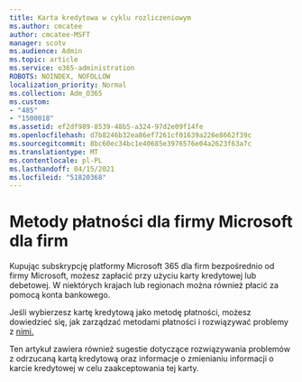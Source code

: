 ```yaml
---
title: Karta kredytowa w cyklu rozliczeniowym
ms.author: cmcatee
author: cmcatee-MSFT
manager: scotv
ms.audience: Admin
ms.topic: article
ms.service: o365-administration
ROBOTS: NOINDEX, NOFOLLOW
localization_priority: Normal
ms.collection: Adm_O365
ms.custom:
- "485"
- "1500018"
ms.assetid: ef2df989-8539-48b5-a324-97d2e09f14fe
ms.openlocfilehash: d7b8246b32ea86ef7261cf01639a226e8662f39c
ms.sourcegitcommit: 8bc60ec34bc1e40685e3976576e04a2623f63a7c
ms.translationtype: MT
ms.contentlocale: pl-PL
ms.lasthandoff: 04/15/2021
ms.locfileid: "51820368"
---
```

# <a name="payment-methods-for-microsoft-for-business"></a>Metody płatności dla firmy Microsoft dla firm

Kupując subskrypcję platformy Microsoft 365 dla firm bezpośrednio od firmy Microsoft, możesz zapłacić przy użyciu karty kredytowej lub debetowej. W niektórych krajach lub regionach można również płacić za pomocą konta bankowego.
  
Jeśli wybierzesz kartę kredytową jako metodę płatności, możesz dowiedzieć się, jak zarządzać metodami płatności i rozwiązywać problemy z [nimi.](https://docs.microsoft.com/microsoft-365/commerce/billing-and-payments/manage-payment-methods)
  
Ten artykuł zawiera również sugestie dotyczące rozwiązywania problemów z odrzucaną kartą kredytową oraz informacje o zmienianiu informacji o karcie kredytowej w celu zaakceptowania tej karty.